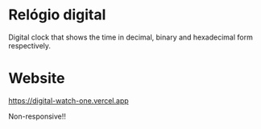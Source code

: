# Relógio digital

Digital clock that shows the time in decimal, binary and hexadecimal form respectively.

# Website 

https://digital-watch-one.vercel.app

Non-responsive!!